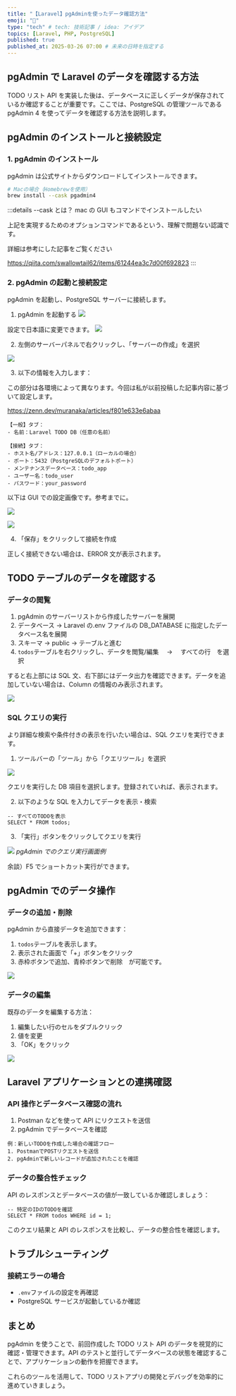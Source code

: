 ```yaml
---
title: "【Laravel】pgAdminを使ったデータ確認方法"
emoji: "🌟"
type: "tech" # tech: 技術記事 / idea: アイデア
topics: [Laravel, PHP, PostgreSQL]
published: true
published_at: 2025-03-26 07:00 # 未来の日時を指定する
---
```


## pgAdmin で Laravel のデータを確認する方法

TODO リスト API を実装した後は、データベースに正しくデータが保存されているか確認することが重要です。ここでは、PostgreSQL の管理ツールである pgAdmin 4 を使ってデータを確認する方法を説明します。

## pgAdmin のインストールと接続設定

### 1. pgAdmin のインストール

pgAdmin は公式サイトからダウンロードしてインストールできます。

```bash
# Macの場合（Homebrewを使用）
brew install --cask pgadmin4
```

:::details --cask とは？
mac の GUI もコマンドでインストールしたい

上記を実現するためのオプションコマンドであるという、理解で問題ない認識です。

詳細は参考にした記事をご覧ください

https://qiita.com/swallowtail62/items/61244ea3c7d00f692823
:::

### 2. pgAdmin の起動と接続設定

pgAdmin を起動し、PostgreSQL サーバーに接続します。

1. pgAdmin を起動する
   ![](/images/3f8f68af75d5d0/2025-03-12-12-49-07.png)

設定で日本語に変更できます。
![](/images/3f8f68af75d5d0/2025-03-12-12-50-04.png)

2. 左側のサーバーパネルで右クリックし、「サーバーの作成」を選択

![](/images/3f8f68af75d5d0/2025-03-12-12-51-31.png)

3. 以下の情報を入力します：

この部分は各環境によって異なります。今回は私が以前投稿した記事内容に基づいて設定します。

https://zenn.dev/muranaka/articles/f801e633e6abaa

```
【一般】タブ：
- 名前：Laravel TODO DB（任意の名前）

【接続】タブ：
- ホスト名/アドレス：127.0.0.1（ローカルの場合）
- ポート：5432（PostgreSQLのデフォルトポート）
- メンテナンスデータベース：todo_app
- ユーザー名：todo_user
- パスワード：your_password
```

以下は GUI での設定画像です。参考までに。

![](/images/3f8f68af75d5d0/2025-03-12-12-54-03.png)

![](/images/3f8f68af75d5d0/2025-03-12-12-54-25.png)

4. 「保存」をクリックして接続を作成

正しく接続できない場合は、ERROR 文が表示されます。

## TODO テーブルのデータを確認する

### データの閲覧

1. pgAdmin のサーバーリストから作成したサーバーを展開
2. データベース → Laravel の.env ファイルの DB_DATABASE に指定したデータベース名を展開
3. スキーマ → public → テーブルと進む
4. `todos`テーブルを右クリックし、データを閲覧/編集　 → 　すべての行　を選択

すると右上部には SQL 文、右下部にはデータ出力を確認できます。データを追加していない場合は、Column の情報のみ表示されます。

![](/images/3f8f68af75d5d0/2025-03-12-12-58-55.png)

### SQL クエリの実行

より詳細な検索や条件付きの表示を行いたい場合は、SQL クエリを実行できます。

1. ツールバーの「ツール」から「クエリツール」を選択

![](/images/3f8f68af75d5d0/2025-03-12-13-01-19.png)

クエリを実行した DB 項目を選択します。登録されていれば、表示されます。

2. 以下のような SQL を入力してデータを表示・検索

```sql:例
-- すべてのTODOを表示
SELECT * FROM todos;
```

3. 「実行」ボタンをクリックしてクエリを実行

![](/images/3f8f68af75d5d0/2025-03-12-13-02-46.png)
_pgAdmin でのクエリ実行画面例_

余談）F5 でショートカット実行ができます。

## pgAdmin でのデータ操作

### データの追加・削除

pgAdmin から直接データを追加できます：

1. `todos`テーブルを表示します。
2. 表示された画面で「+」ボタンをクリック
3. 赤枠ボタンで追加、青枠ボタンで削除　が可能です。

![](/images/3f8f68af75d5d0/2025-03-12-13-06-28.png)

### データの編集

既存のデータを編集する方法：

1. 編集したい行のセルをダブルクリック
2. 値を変更
3. 「OK」をクリック

![](/images/3f8f68af75d5d0/2025-03-12-13-07-22.png)

## Laravel アプリケーションとの連携確認

### API 操作とデータベース確認の流れ

1. Postman などを使って API にリクエストを送信
2. pgAdmin でデータベースを確認

```
例：新しいTODOを作成した場合の確認フロー
1. PostmanでPOSTリクエストを送信
2. pgAdminで新しいレコードが追加されたことを確認
```

### データの整合性チェック

API のレスポンスとデータベースの値が一致しているか確認しましょう：

```sql:例
-- 特定のIDのTODOを確認
SELECT * FROM todos WHERE id = 1;
```

このクエリ結果と API のレスポンスを比較し、データの整合性を確認します。

## トラブルシューティング

### 接続エラーの場合

- `.env`ファイルの設定を再確認
- PostgreSQL サービスが起動しているか確認

## まとめ

pgAdmin を使うことで、前回作成した TODO リスト API のデータを視覚的に確認・管理できます。API のテストと並行してデータベースの状態を確認することで、アプリケーションの動作を把握できます。

これらのツールを活用して、TODO リストアプリの開発とデバッグを効率的に進めていきましょう。
